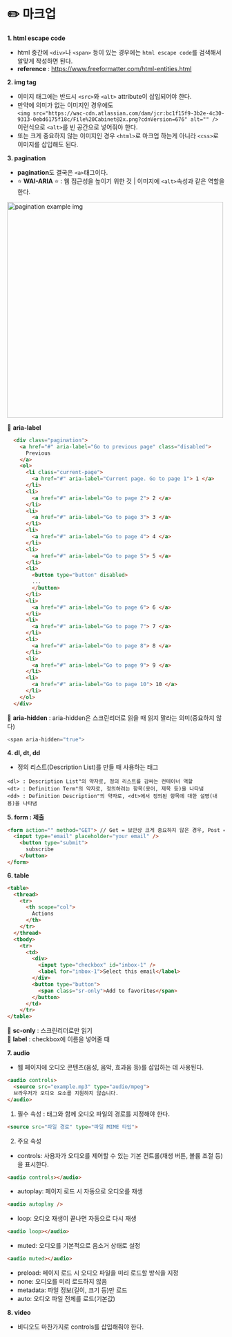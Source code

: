 # ✏️ 마크업

**1. html escape code**
- html 중간에 `<div>`나 `<span>` 등이 있는 경우에는 `html escape code`를 검색해서 알맞게 작성하면 된다.
- <strong>reference</strong> : https://www.freeformatter.com/html-entities.html

**2. img tag**

- 이미지 태그에는 반드시 `<src>`와 `<alt>` attribute이 삽입되어야 한다.
- 만약에 의미가 없는 이미지인 경우에도<br />
`<img src="https://wac-cdn.atlassian.com/dam/jcr:bc1f15f9-3b2e-4c30-9313-0ebd6175f18c/File%20Cabinet@2x.png?cdnVersion=676" alt="" />` 이런식으로 `<alt>`를 빈 공간으로 넣어줘야 한다.
- 또는 크게 중요하지 않는 이미지인 경우 `<html>`로 마크업 하는게 아니라 `<css>`로 이미지를 삽입해도 된다.

**3. pagination**

- <strong>pagination</strong>도 결국은 `<a>`태그이다.
- ⭐️ <strong>WAI-ARIA</strong> ⭐️  : 웹 접근성을 높이기 위한 것 | 이미지에 `<alt>`속성과 같은 역할을 한다.

<img width="500" alt="pagination example img" src="https://github.com/user-attachments/assets/bfe176d4-ff95-4559-a60d-aa2cbf58cf2e" />

📍 **aria-label**
```html
  <div class="pagination">
    <a href="#" aria-label="Go to previous page" class="disabled">
      Previous
    </a>
    <ol>
      <li class="current-page">
        <a href="#" aria-label="Current page. Go to page 1"> 1 </a>
      </li>
      <li>
        <a href="#" aria-label="Go to page 2"> 2 </a>
      </li>
      <li>
        <a href="#" aria-label="Go to page 3"> 3 </a>
      </li>
      <li>
        <a href="#" aria-label="Go to page 4"> 4 </a>
      </li>
      <li>
        <a href="#" aria-label="Go to page 5"> 5 </a>
      </li>
      <li>
        <button type="button" disabled>
        ...
        </button>
      </li>
      <li>
        <a href="#" aria-label="Go to page 6"> 6 </a>
      </li>
      <li>
        <a href="#" aria-label="Go to page 7"> 7 </a>
      </li>
      <li>
        <a href="#" aria-label="Go to page 8"> 8 </a>
      </li>
      <li>
        <a href="#" aria-label="Go to page 9"> 9 </a>
      </li>
      <li>
        <a href="#" aria-label="Go to page 10"> 10 </a>
      </li>
    </ol>
  </div>
```
📍 **aria-hidden** 
: aria-hidden은 스크린리더로 읽을 때 읽지 말라는 의미(중요하지 않다)
```js
<span aria-hidden="true">
```

**4. dl, dt, dd**

- 정의 리스트(Description List)를 만들 때 사용하는 태그
```
<dl> : Description List"의 약자로, 정의 리스트를 감싸는 컨테이너 역할
<dt> : Definition Term"의 약자로, 정의하려는 항목(용어, 제목 등)을 나타냄
<dd> : Definition Description"의 약자로, <dt>에서 정의된 항목에 대한 설명(내용)을 나타냄
```
**5. form : 제출**
```html
<form action="" method="GET"> // Get = 보안상 크게 중요하지 않은 경우, Post = 보안상 중요한 경우
  <input type="email" placeholder="your email" />
    <button type="submit">
      subscribe
    </button>
</form>
```
**6. table**
```html
<table>
  <thread>
    <tr>
      <th scope="col">
        Actions
      </th>
    </tr>
  </thread>
  <tbody>
    <tr>
      <td>
        <div>
          <input type="checkbox" id="inbox-1" />
          <label for="inbox-1">Select this email</label>
        </div>
        <button type="button">
          <span class="sr-only">Add to favorites</span>
        </button>
      </td>
    </tr>
</table>
```
📍 **sc-only** : 스크린리더로만 읽기<br />
📍 **label** : checkbox에 이름을 넣어줄 때 

**7. audio**
- 웹 페이지에 오디오 콘텐츠(음성, 음악, 효과음 등)를 삽입하는 데 사용된다.
  
```html
<audio controls>
  <source src="example.mp3" type="audio/mpeg">
  브라우저가 오디오 요소를 지원하지 않습니다.
</audio>
```
1. 필수 속성 : <source> 태그와 함께 오디오 파일의 경로를 지정해야 한다. 

```html
<source src="파일 경로" type="파일 MIME 타입">
```
2. 주요 속성 <br />
- controls: 사용자가 오디오를 제어할 수 있는 기본 컨트롤(재생 버튼, 볼륨 조절 등)을 표시한다.
```html
<audio controls></audio>
```
- autoplay: 페이지 로드 시 자동으로 오디오를 재생
```html
<audio autoplay />
```
- loop: 오디오 재생이 끝나면 자동으로 다시 재생
```html
<audio loop></audio>
```
- muted: 오디오를 기본적으로 음소거 상태로 설정
```html
<audio muted></audio>
```
- preload: 페이지 로드 시 오디오 파일을 미리 로드할 방식을 지정
- none: 오디오를 미리 로드하지 않음
- metadata: 파일 정보(길이, 크기 등)만 로드
- auto: 오디오 파일 전체를 로드(기본값)

**8. video**

- 비디오도 마찬가지로 controls를 삽입해줘야 한다. 
